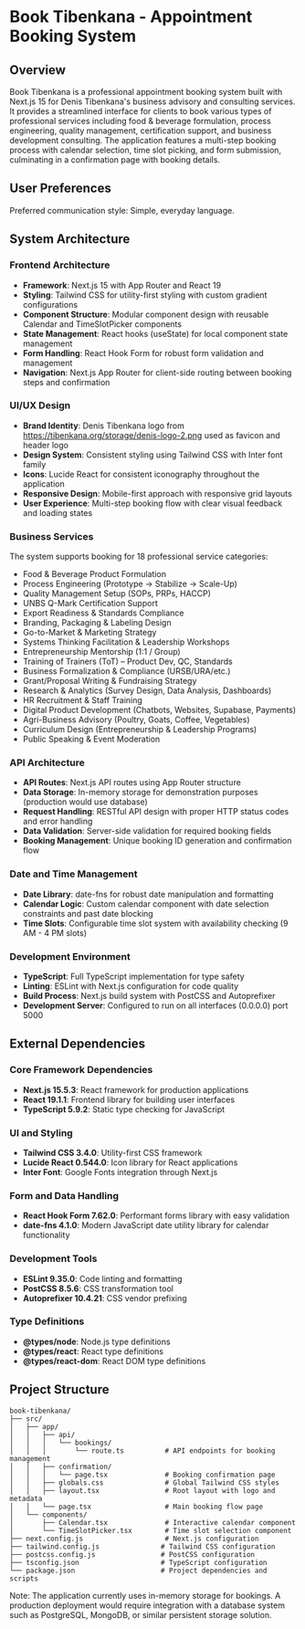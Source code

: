 # Book Tibenkana - Appointment Booking System

## Overview

Book Tibenkana is a professional appointment booking system built with Next.js 15 for Denis Tibenkana's business advisory and consulting services. It provides a streamlined interface for clients to book various types of professional services including food & beverage formulation, process engineering, quality management, certification support, and business development consulting. The application features a multi-step booking process with calendar selection, time slot picking, and form submission, culminating in a confirmation page with booking details.

## User Preferences

Preferred communication style: Simple, everyday language.

## System Architecture

### Frontend Architecture
- **Framework**: Next.js 15 with App Router and React 19
- **Styling**: Tailwind CSS for utility-first styling with custom gradient configurations
- **Component Structure**: Modular component design with reusable Calendar and TimeSlotPicker components
- **State Management**: React hooks (useState) for local component state management
- **Form Handling**: React Hook Form for robust form validation and management
- **Navigation**: Next.js App Router for client-side routing between booking steps and confirmation

### UI/UX Design
- **Brand Identity**: Denis Tibenkana logo from https://tibenkana.org/storage/denis-logo-2.png used as favicon and header logo
- **Design System**: Consistent styling using Tailwind CSS with Inter font family
- **Icons**: Lucide React for consistent iconography throughout the application
- **Responsive Design**: Mobile-first approach with responsive grid layouts
- **User Experience**: Multi-step booking flow with clear visual feedback and loading states

### Business Services
The system supports booking for 18 professional service categories:
- Food & Beverage Product Formulation
- Process Engineering (Prototype → Stabilize → Scale-Up)
- Quality Management Setup (SOPs, PRPs, HACCP)
- UNBS Q-Mark Certification Support
- Export Readiness & Standards Compliance
- Branding, Packaging & Labeling Design
- Go-to-Market & Marketing Strategy
- Systems Thinking Facilitation & Leadership Workshops
- Entrepreneurship Mentorship (1:1 / Group)
- Training of Trainers (ToT) – Product Dev, QC, Standards
- Business Formalization & Compliance (URSB/URA/etc.)
- Grant/Proposal Writing & Fundraising Strategy
- Research & Analytics (Survey Design, Data Analysis, Dashboards)
- HR Recruitment & Staff Training
- Digital Product Development (Chatbots, Websites, Supabase, Payments)
- Agri-Business Advisory (Poultry, Goats, Coffee, Vegetables)
- Curriculum Design (Entrepreneurship & Leadership Programs)
- Public Speaking & Event Moderation

### API Architecture
- **API Routes**: Next.js API routes using App Router structure
- **Data Storage**: In-memory storage for demonstration purposes (production would use database)
- **Request Handling**: RESTful API design with proper HTTP status codes and error handling
- **Data Validation**: Server-side validation for required booking fields
- **Booking Management**: Unique booking ID generation and confirmation flow

### Date and Time Management
- **Date Library**: date-fns for robust date manipulation and formatting
- **Calendar Logic**: Custom calendar component with date selection constraints and past date blocking
- **Time Slots**: Configurable time slot system with availability checking (9 AM - 4 PM slots)

### Development Environment
- **TypeScript**: Full TypeScript implementation for type safety
- **Linting**: ESLint with Next.js configuration for code quality
- **Build Process**: Next.js build system with PostCSS and Autoprefixer
- **Development Server**: Configured to run on all interfaces (0.0.0.0) port 5000

## External Dependencies

### Core Framework Dependencies
- **Next.js 15.5.3**: React framework for production applications
- **React 19.1.1**: Frontend library for building user interfaces
- **TypeScript 5.9.2**: Static type checking for JavaScript

### UI and Styling
- **Tailwind CSS 3.4.0**: Utility-first CSS framework
- **Lucide React 0.544.0**: Icon library for React applications
- **Inter Font**: Google Fonts integration through Next.js

### Form and Data Handling
- **React Hook Form 7.62.0**: Performant forms library with easy validation
- **date-fns 4.1.0**: Modern JavaScript date utility library for calendar functionality

### Development Tools
- **ESLint 9.35.0**: Code linting and formatting
- **PostCSS 8.5.6**: CSS transformation tool
- **Autoprefixer 10.4.21**: CSS vendor prefixing

### Type Definitions
- **@types/node**: Node.js type definitions
- **@types/react**: React type definitions
- **@types/react-dom**: React DOM type definitions

## Project Structure

```
book-tibenkana/
├── src/
│   ├── app/
│   │   ├── api/
│   │   │   └── bookings/
│   │   │       └── route.ts          # API endpoints for booking management
│   │   ├── confirmation/
│   │   │   └── page.tsx              # Booking confirmation page
│   │   ├── globals.css               # Global Tailwind CSS styles
│   │   ├── layout.tsx                # Root layout with logo and metadata
│   │   └── page.tsx                  # Main booking flow page
│   └── components/
│       ├── Calendar.tsx              # Interactive calendar component
│       └── TimeSlotPicker.tsx        # Time slot selection component
├── next.config.js                    # Next.js configuration
├── tailwind.config.js               # Tailwind CSS configuration
├── postcss.config.js                # PostCSS configuration
├── tsconfig.json                    # TypeScript configuration
└── package.json                     # Project dependencies and scripts
```

Note: The application currently uses in-memory storage for bookings. A production deployment would require integration with a database system such as PostgreSQL, MongoDB, or similar persistent storage solution.
